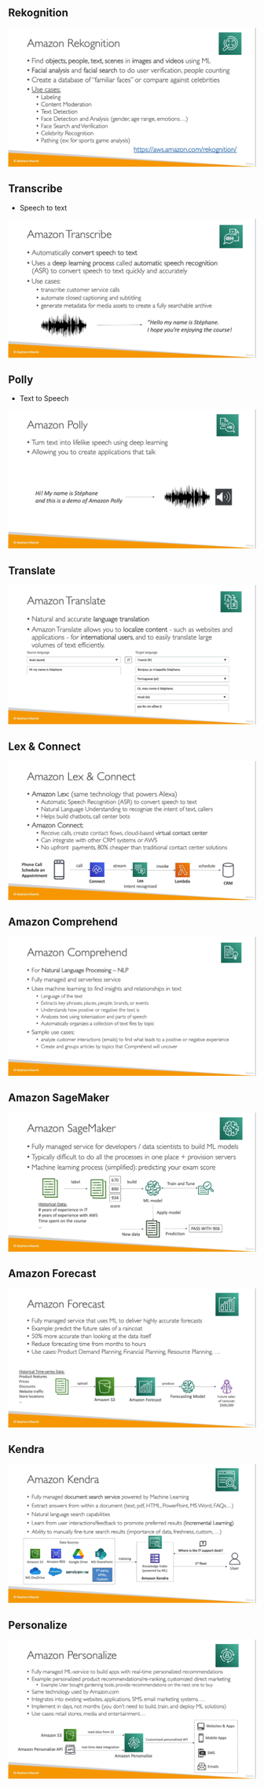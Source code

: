 ## Rekognition

![](img/rekognition.png)  

## Transcribe
* Speech to text

![](img/transcribe.png)  

## Polly
* Text to Speech

![](img/polly.png)  

## Translate

![](img/translate.png)  

## Lex & Connect

![](img/lexnconn.png)  

## Amazon Comprehend 

![](img/comprehend.png)  

## Amazon SageMaker

![](img/sagemaker.png)  

## Amazon Forecast

![](img/forecast.png)  

## Kendra

![](img/kendra.png)  

## Personalize

![](img/personalize.png)  